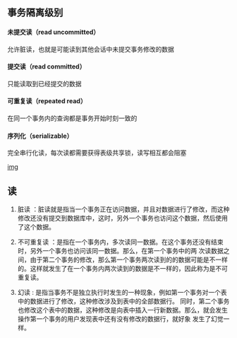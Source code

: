 ## 事务隔离级别

#### 未提交读（read uncommitted）
允许脏读，也就是可能读到其他会话中未提交事务修改的数据

#### 提交读（read committed）
只能读取到已经提交的数据

#### 可重复读（repeated read）
在同一个事务内的查询都是事务开始时刻一致的

#### 序列化（serializable）
完全串行化读，每次读都需要获得表级共享锁，读写相互都会阻塞

[img](../../../static/img/数据库事务的隔离级别.jpg)

## 读
1. 脏读 ：脏读就是指当一个事务正在访问数据，并且对数据进行了修改，而这种修改还没有提交到数据库中，这时，另外一个事务也访问这个数据，然后使用了这个数据。

2. 不可重复读 ：是指在一个事务内，多次读同一数据。在这个事务还没有结束时，另外一个事务也访问该同一数据。那么，在第一个事务中的两 次读数据之间，由于第二个事务的修改，那么第一个事务两次读到的的数据可能是不一样的。这样就发生了在一个事务内两次读到的数据是不一样的，因此称为是不可重复读。

3. 幻读 : 是指当事务不是独立执行时发生的一种现象，例如第一个事务对一个表中的数据进行了修改，这种修改涉及到表中的全部数据行。 同时，第二个事务也修改这个表中的数据，这种修改是向表中插入一行新数据。那么，就会发生操作第一个事务的用户发现表中还有没有修改的数据行，就好象 发生了幻觉一样。